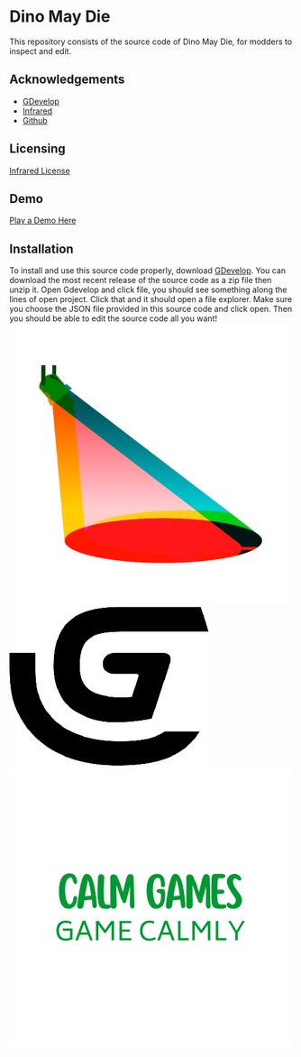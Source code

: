 
# Dino May Die

This repository consists of the source code of Dino May Die, for modders to inspect and edit.
## Acknowledgements

 - [GDevelop](https://gdevelop.io)
 - [Infrared](https://infrared.ga)
 - [Github](https://github.com)


## Licensing

[Infrared License](https://license.infrared.ga)
## Demo

[Play a Demo Here](https://liluo.io/games/b1fe76e2-2d99-4871-aef3-00dc3e0090c4)

## Installation
To install and use this source code properly, download [GDevelop](https://gdevelop.io). You can download the most recent release of the source code as a zip file then unzip it. Open Gdevelop and click file, you should see something along the lines of open project. Click that and it should open a file explorer. Make sure you choose the JSON file provided in this source code and click open. Then you should be able to edit the source code all you want!
<br>
![Logo](https://raw.githubusercontent.com/PlayCalmly/playDino/main/assets/images/sowhite.png)
![Logo](https://raw.githubusercontent.com/PlayCalmly/playDino/main/assets/images/GDevelop%20G%20logo%20(black).png)
![Logo](https://raw.githubusercontent.com/PlayCalmly/playDino/main/assets/images/CAlm%20GAmes.png)
